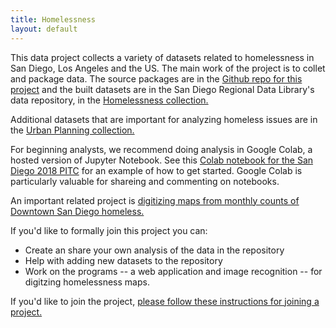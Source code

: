 ```yaml
---
title: Homelessness
layout: default
---
```


This data project collects a variety of datasets related to homelessness in San
Diego, Los Angeles and the US. The main work of the project is to collet and
package data. The source packages are in the [Github repo for this
project](https://github.com/sandiegodata-projects/homelessness) and the built
datasets are in the San Diego Regional Data Library's data repository, in the
[Homelessness
collection.](https://data.sandiegodata.org/collections/homelessness/)

Additional datasets that are important for analyzing homeless issues are in the
[Urban Planning collection.
](https://data.sandiegodata.org/collections/urban-planning/)

For beginning analysts, we recommend doing analysis in Google Colab, a hosted
version of Jupyter Notebook. See this [Colab notebook for the San Diego 2018
PITC](https://colab.research.google.com/drive/1V2e77fMlddOsGJinbCZC7WWVHdC8MJ69)
 for an example of how to get started. Google Colab is particularly valuable
for shareing and commenting on notebooks.

An important related project is [digitizing maps from monthly counts of
Downtown San Diego homeless. ](https://downtown-homelesness.sandiegodata.org/)

If you'd like to formally join this project you can:

* Create an share your own analysis of the data in the repository
* Help with adding new datasets to the repository
* Work on the programs -- a web application and image recognition -- for digitzing homelessness maps. 

If you'd like to join the project, [please follow these instructions for joining a project. ](https://www.sandiegodata.org/get-data/projects/join/)

